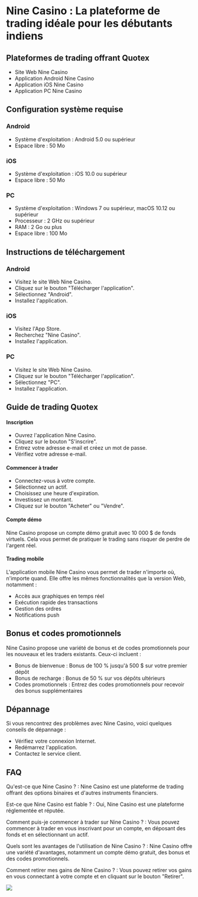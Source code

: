 # Nine Casino : La plateforme de trading idéale pour les débutants indiens

## Plateformes de trading offrant Quotex

-   Site Web Nine Casino
-   Application Android Nine Casino
-   Application iOS Nine Casino
-   Application PC Nine Casino

## Configuration système requise

### Android

-   Système d\'exploitation : Android 5.0 ou supérieur
-   Espace libre : 50 Mo

### iOS

-   Système d\'exploitation : iOS 10.0 ou supérieur
-   Espace libre : 50 Mo

### PC

-   Système d\'exploitation : Windows 7 ou supérieur, macOS 10.12 ou
    supérieur
-   Processeur : 2 GHz ou supérieur
-   RAM : 2 Go ou plus
-   Espace libre : 100 Mo

## Instructions de téléchargement

### Android

-   Visitez le site Web Nine Casino.
-   Cliquez sur le bouton "Télécharger l\'application".
-   Sélectionnez "Android".
-   Installez l\'application.

### iOS

-   Visitez l\'App Store.
-   Recherchez "Nine Casino".
-   Installez l\'application.

### PC

-   Visitez le site Web Nine Casino.
-   Cliquez sur le bouton "Télécharger l\'application".
-   Sélectionnez "PC".
-   Installez l\'application.

## Guide de trading Quotex

#### Inscription

-   Ouvrez l\'application Nine Casino.
-   Cliquez sur le bouton "S\'inscrire".
-   Entrez votre adresse e-mail et créez un mot de passe.
-   Vérifiez votre adresse e-mail.

#### Commencer à trader

-   Connectez-vous à votre compte.
-   Sélectionnez un actif.
-   Choisissez une heure d\'expiration.
-   Investissez un montant.
-   Cliquez sur le bouton "Acheter" ou "Vendre".

#### Compte démo

Nine Casino propose un compte démo gratuit avec 10 000 \$ de fonds
virtuels. Cela vous permet de pratiquer le trading sans risquer de
perdre de l\'argent réel.

#### Trading mobile

L\'application mobile Nine Casino vous permet de trader n\'importe où,
n\'importe quand. Elle offre les mêmes fonctionnalités que la version
Web, notamment :

-   Accès aux graphiques en temps réel
-   Exécution rapide des transactions
-   Gestion des ordres
-   Notifications push

## Bonus et codes promotionnels

Nine Casino propose une variété de bonus et de codes promotionnels pour
les nouveaux et les traders existants. Ceux-ci incluent :

-   Bonus de bienvenue : Bonus de 100 % jusqu\'à 500 \$ sur votre
    premier dépôt
-   Bonus de recharge : Bonus de 50 % sur vos dépôts ultérieurs
-   Codes promotionnels : Entrez des codes promotionnels pour recevoir
    des bonus supplémentaires

## Dépannage

Si vous rencontrez des problèmes avec Nine Casino, voici quelques
conseils de dépannage :

-   Vérifiez votre connexion Internet.
-   Redémarrez l\'application.
-   Contactez le service client.

## FAQ

Qu\'est-ce que Nine Casino ?
:   Nine Casino est une plateforme de trading offrant des options
    binaires et d\'autres instruments financiers.

Est-ce que Nine Casino est fiable ?
:   Oui, Nine Casino est une plateforme réglementée et réputée.

Comment puis-je commencer à trader sur Nine Casino ?
:   Vous pouvez commencer à trader en vous inscrivant pour un compte, en
    déposant des fonds et en sélectionnant un actif.

Quels sont les avantages de l\'utilisation de Nine Casino ?
:   Nine Casino offre une variété d\'avantages, notamment un compte démo
    gratuit, des bonus et des codes promotionnels.

Comment retirer mes gains de Nine Casino ?
:   Vous pouvez retirer vos gains en vous connectant à votre compte et
    en cliquant sur le bouton "Retirer".

[![](\%22https://i.imgur.com/JJwkDm3.png\%22)](\%22https://traff.sbs/frcas\%22)

